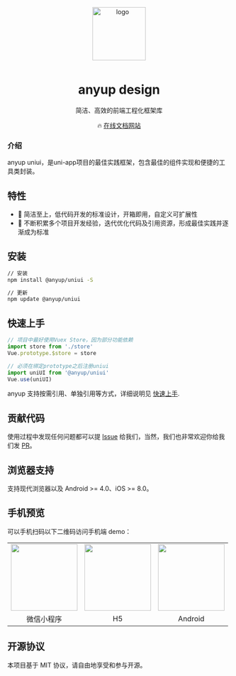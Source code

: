 <p align="center">
    <img alt="logo" src="https://www.anyup.cn/static/anyup/images/logo.png" width="120" style="margin-bottom: 10px;">
</p>

<h1 align="center">anyup design</h1>

<p align="center">简洁、高效的前端工程化框架库</p>

<p align="center">
  🔥 <a href="https://www.anyup.cn/">在线文档网站</a>
</p>

### 介绍

anyup uniui，是uni-app项目的最佳实践框架，包含最佳的组件实现和便捷的工具类封装。

## 特性

- 🚀 简洁至上，低代码开发的标准设计，开箱即用，自定义可扩展性
- 🚀 不断积累多个项目开发经验，迭代优化代码及引用资源，形成最佳实践并逐渐成为标准

## 安装

```bash
// 安装
npm install @anyup/uniui -S

// 更新
npm update @anyup/uniui
```

## 快速上手

```js
// 项目中最好使用Vuex Store，因为部分功能依赖
import store from './store'
Vue.prototype.$store = store

// 必须在绑定prototype之后注册uniui
import uniUI from '@anyup/uniui'
Vue.use(uniUI)
```

anyup 支持按需引用、单独引用等方式，详细说明见 [快速上手](https://www.anyup.cn/docs/zh/guide/quickstart.html).

## 贡献代码

使用过程中发现任何问题都可以提 [Issue](https://github.com/anyup/uniui/issues) 给我们，当然，我们也非常欢迎你给我们发 [PR](https://github.com/anyup/uniui/pulls)。

## 浏览器支持

支持现代浏览器以及 Android >= 4.0、iOS >= 8.0。

## 手机预览

可以手机扫码以下二维码访问手机端 demo：

<table class="table table-bordered table-striped table-condensed">
    <tr>
        <td><img src="https://www.anyup.cn/static/anyup/images/qr_wx.png" width="150" height="150" ></td>
	      <td><img src="https://www.anyup.cn/static/anyup/images/qr_h5.png" width="150" height="150" ></td>
	      <td><img src="https://www.anyup.cn/static/anyup/images/qr_android.png" width="150" height="150" ></td>
    </tr>
    <tr>
        <td align="center">微信小程序</td>
	      <td align="center">H5</td>
	      <td align="center">Android</td>
    </tr>
</table>

## 开源协议

本项目基于 MIT 协议，请自由地享受和参与开源。
